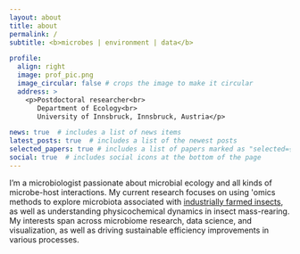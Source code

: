 ```yaml
---
layout: about
title: about
permalink: /
subtitle: <b>microbes | environment | data</b>

profile:
  align: right
  image: prof_pic.png
  image_circular: false # crops the image to make it circular
  address: >
    <p>Postdoctoral researcher<br>
       Department of Ecology<br>
       University of Innsbruck, Innsbruck, Austria</p>

news: true  # includes a list of news items
latest_posts: true  # includes a list of the newest posts
selected_papers: true # includes a list of papers marked as "selected={true}"
social: true  # includes social icons at the bottom of the page
---
```


I’m a microbiologist passionate about microbial ecology and all kinds of microbe-host interactions. My current research focuses on using 'omics methods to explore microbiota associated with [industrially farmed insects](https://www.fromwastetofeed.com), as well as understanding physicochemical dynamics in insect mass-rearing. My interests span across microbiome research, data science, and visualization, as well as driving sustainable efficiency improvements in various processes.